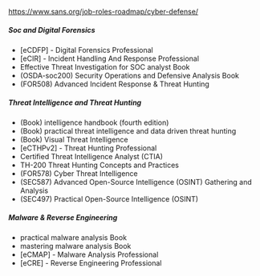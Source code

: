 https://www.sans.org/job-roles-roadmap/cyber-defense/


##### Soc and Digital Forensics

- [eCDFP] - Digital Forensics Professional
- [eCIR] - Incident Handling And Response Professional
- Effective Threat Investigation for SOC analyst Book
- (OSDA-soc200) Security Operations and Defensive Analysis Book
- (FOR508) Advanced Incident Response & Threat Hunting

##### Threat Intelligence and Threat Hunting

- (Book) intelligence handbook (fourth edition) 
- (Book) practical threat intelligence and data driven threat hunting 
- (Book) Visual Threat Intelligence 
- [eCTHPv2] - Threat Hunting Professional
- Certified Threat Intelligence Analyst (CTIA) 
- TH-200 Threat Hunting Concepts and Practices
- (FOR578) Cyber Threat Intelligence
- (SEC587)  Advanced Open-Source Intelligence (OSINT) Gathering and Analysis
- (SEC497) Practical Open-Source Intelligence (OSINT)


##### Malware & Reverse Engineering

- practical malware analysis Book
- mastering malware analysis Book
- [eCMAP] - Malware Analysis Professional
- [eCRE] - Reverse Engineering Professional